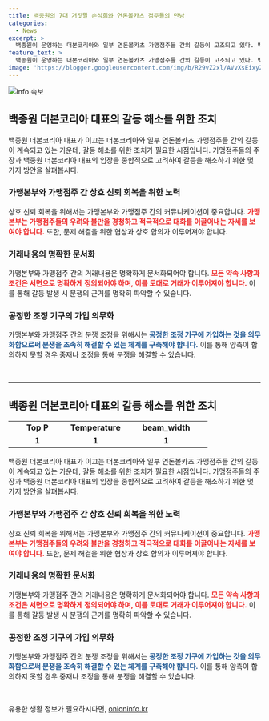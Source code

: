 ```yaml
---
title: 백종원의 7대 거짓말 손석희와 연돈볼카츠 점주들의 만남
categories:
  - News
excerpt: >
  백종원이 운영하는 더본코리아와 일부 연돈볼카츠 가맹점주들 간의 갈등이 고조되고 있다. 백종원은 MBC 손석희의 질문들에서 가맹점주들에게 매출 3000만원을 약속하지 않았다고 주장하며 논란을 일으켰다. 그러나 가맹점주들은 이를 부인하고, 백종원의 발언을 거짓으로 지적하며 분쟁조정 기구와 공정위에 제출할 증거를 확보했다고 밝혔다. 또한 백종원이 발표한 통계와 주장에 대해 의문을 제기하며 논란이 계속되고 있다.
feature_text: >
  백종원이 운영하는 더본코리아와 일부 연돈볼카츠 가맹점주들 간의 갈등이 고조되고 있다. 백종원은 MBC 손석희의 질문들에서 가맹점주들에게 매출 3000만원을 약속하지 않았다고 주장하며 논란을 일으켰다. 그러나 가맹점주들은 이를 부인하고, 백종원의 발언을 거짓으로 지적하며 분쟁조정 기구와 공정위에 제출할 증거를 확보했다고 밝혔다. 또한 백종원이 발표한 통계와 주장에 대해 의문을 제기하며 논란이 계속되고 있다.
image: 'https://blogger.googleusercontent.com/img/b/R29vZ2xl/AVvXsEixyZcFfHzMRdzZMjFBmAUKJYCLCGyLL1o632UiGVXcaFdKo_bkvkuCioo0uUKlGfBVcT3P84aROyZIXSBEx3Aw5nCQ3pTgDom1WDC4m8eifvWiAmWEEVb4x6G_l8C0QH225ldMjyaFvpxGEBGNO37VmDTDMHGhJPq73UglMfDca1-0aw/s1600/blogspot.png'
---
```


<p><img src="https://blogger.googleusercontent.com/img/b/R29vZ2xl/AVvXsEixyZcFfHzMRdzZMjFBmAUKJYCLCGyLL1o632UiGVXcaFdKo_bkvkuCioo0uUKlGfBVcT3P84aROyZIXSBEx3Aw5nCQ3pTgDom1WDC4m8eifvWiAmWEEVb4x6G_l8C0QH225ldMjyaFvpxGEBGNO37VmDTDMHGhJPq73UglMfDca1-0aw/s1600/blogspot.png" alt="info 속보" /></p>

<h2 data-ke-size="size26">백종원 더본코리아 대표의 갈등 해소를 위한 조치</h2>

<p data-ke-size="size16">백종원 더본코리아 대표가 이끄는 더본코리아와 일부 연돈볼카츠 가맹점주들 간의 갈등이 계속되고 있는 가운데, 갈등 해소를 위한 조치가 필요한 시점입니다. 가맹점주들의 주장과 백종원 더본코리아 대표의 입장을 종합적으로 고려하여 갈등을 해소하기 위한 몇 가지 방안을 살펴봅시다.</p>

<h3 data-ke-size="size24">가맹본부와 가맹점주 간 상호 신뢰 회복을 위한 노력</h3>

<p data-ke-size="size16">상호 신뢰 회복을 위해서는 가맹본부와 가맹점주 간의 커뮤니케이션이 중요합니다. <b><span style="color: #ee2323;">가맹본부는 가맹점주들의 우려와 불만을 경청하고 적극적으로 대화를 이끌어내는 자세를 보여야 합니다.</span></b> 또한, 문제 해결을 위한 협상과 상호 합의가 이루어져야 합니다.</p>

<h3 data-ke-size="size24">거래내용의 명확한 문서화</h3>

<p data-ke-size="size16">가맹본부와 가맹점주 간의 거래내용은 명확하게 문서화되어야 합니다. <b><span style="color: #ee2323;">모든 약속 사항과 조건은 서면으로 명확하게 정의되어야 하며, 이를 토대로 거래가 이루어져야 합니다.</span></b> 이를 통해 갈등 발생 시 분쟁의 근거를 명확히 파악할 수 있습니다.</p>

<h3 data-ke-size="size24">공정한 조정 기구의 가입 의무화</h3>

<p data-ke-size="size16">가맹본부와 가맹점주 간의 분쟁 조정을 위해서는 <b><span style="color: #1a5490;">공정한 조정 기구에 가입하는 것을 의무화함으로써 분쟁을 조속히 해결할 수 있는 체계를 구축해야 합니다.</span></b> 이를 통해 양측이 합의하지 못할 경우 중재나 조정을 통해 분쟁을 해결할 수 있습니다.</p>

<p data-ke-size="size16">&nbsp;</p>

<hr>

<h2 data-ke-size="size26">백종원 더본코리아 대표의 갈등 해소를 위한 조치</h2>

<table>
<tbody>
<tr>
<td style="text-align: center; width: 100px;"><b>Top P</b></td>
<td style="text-align: center; width: 100px;"><b>Temperature</b></td>
<td style="text-align: center; width: 150px;"><b>beam_width</b></td>
</tr>
<tr>
<td style="text-align: center; height: 17px;"><b>1</b></td>
<td style="text-align: center; height: 17px;"><b>1</b></td>
<td style="text-align: center; height: 17px;"><b>1</b></td>
</tr>
</tbody>
</table>

<p data-ke-size="size16">백종원 더본코리아 대표가 이끄는 더본코리아와 일부 연돈볼카츠 가맹점주들 간의 갈등이 계속되고 있는 가운데, 갈등 해소를 위한 조치가 필요한 시점입니다. 가맹점주들의 주장과 백종원 더본코리아 대표의 입장을 종합적으로 고려하여 갈등을 해소하기 위한 몇 가지 방안을 살펴봅시다.</p>

<h3 data-ke-size="size24">가맹본부와 가맹점주 간 상호 신뢰 회복을 위한 노력</h3>

<p data-ke-size="size16">상호 신뢰 회복을 위해서는 가맹본부와 가맹점주 간의 커뮤니케이션이 중요합니다. <b><span style="color: #ee2323;">가맹본부는 가맹점주들의 우려와 불만을 경청하고 적극적으로 대화를 이끌어내는 자세를 보여야 합니다.</span></b> 또한, 문제 해결을 위한 협상과 상호 합의가 이루어져야 합니다.</p>

<h3 data-ke-size="size24">거래내용의 명확한 문서화</h3>

<p data-ke-size="size16">가맹본부와 가맹점주 간의 거래내용은 명확하게 문서화되어야 합니다. <b><span style="color: #ee2323;">모든 약속 사항과 조건은 서면으로 명확하게 정의되어야 하며, 이를 토대로 거래가 이루어져야 합니다.</span></b> 이를 통해 갈등 발생 시 분쟁의 근거를 명확히 파악할 수 있습니다.</p>

<h3 data-ke-size="size24">공정한 조정 기구의 가입 의무화</h3>

<p data-ke-size="size16">가맹본부와 가맹점주 간의 분쟁 조정을 위해서는 <b><span style="color: #1a5490;">공정한 조정 기구에 가입하는 것을 의무화함으로써 분쟁을 조속히 해결할 수 있는 체계를 구축해야 합니다.</span></b> 이를 통해 양측이 합의하지 못할 경우 중재나 조정을 통해 분쟁을 해결할 수 있습니다.</p>

<p data-ke-size="size16">&nbsp;</p>
유용한 생활 정보가 필요하시다면, <a href="https://onioninfo.kr" rel="dofollow">onioninfo.kr</a>


